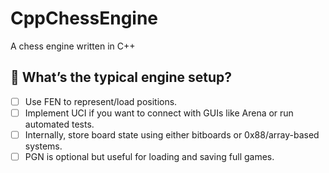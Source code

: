 # CppChessEngine

A chess engine written in C++

## 📌 What’s the typical engine setup?

- [ ] Use FEN to represent/load positions.
- [ ] Implement UCI if you want to connect with GUIs like Arena or run automated tests.
- [ ] Internally, store board state using either bitboards or 0x88/array-based systems.
- [ ] PGN is optional but useful for loading and saving full games.
